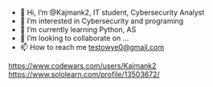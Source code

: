 - 👋 Hi, I’m @Kajmank2, IT student, Cybersecurity Analyst
- 👀 I’m interested in Cybersecurity and programing
- 🌱 I’m currently learning Python, AS 
- 💞️ I’m looking to collaborate on ...
- 📫 How to reach me testowye0@gmail.com

https://www.codewars.com/users/Kajmank2
https://www.sololearn.com/profile/13503672/
